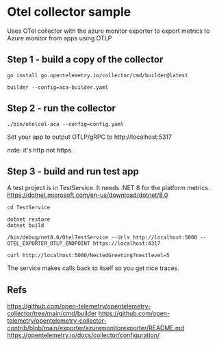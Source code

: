 # Otel collector sample

Uses OTel collector with the azure monitor exporter to export metrics to Azure monitor from apps using OTLP

## Step 1 - build a copy of the collector

```
go install go.opentelemetry.io/collector/cmd/builder@latest

builder --config=aca-builder.yaml
```

## Step 2 - run the collector

```
./bin/otelcol-aca --config=config.yaml
```

Set your app to output OTLP/gRPC to http://localhost:5317

note: it's http not https.

## Step 3 - build and run test app
A test project is in TestService. It needs .NET 8 for the platform metrics. https://dotnet.microsoft.com/en-us/download/dotnet/8.0

```
cd TestService

dotnet restore
dotnet build

/bin/debug/net8.0/OtelTestService --Urls http://localhost:5000 --OTEL_EXPORTER_OTLP_ENDPOINT https://localhost:4317

curl http://localhost:5000/NestedGreeting?nestlevel=5
```

The service makes calls back to itself so you get nice traces. 


## Refs
https://github.com/open-telemetry/opentelemetry-collector/tree/main/cmd/builder
https://github.com/open-telemetry/opentelemetry-collector-contrib/blob/main/exporter/azuremonitorexporter/README.md
https://opentelemetry.io/docs/collector/configuration/
